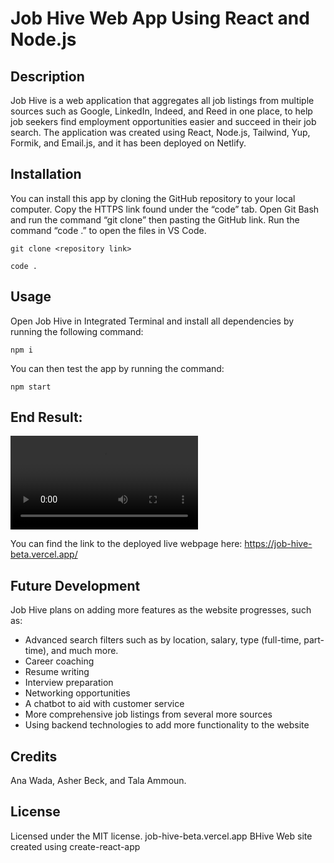 # Job Hive Web App Using React and Node.js

## Description

Job Hive is a web application that aggregates all job listings from multiple sources such as Google, LinkedIn, Indeed, and Reed in one place, to help job seekers find employment opportunities easier and succeed in their job search. The application was created using React, Node.js, Tailwind, Yup, Formik, and Email.js, and it has been deployed on Netlify.

## Installation

You can install this app by cloning the GitHub repository to your local computer. Copy the HTTPS link found under the “code” tab. Open Git Bash and run the command “git clone” then pasting the GitHub link. Run the command “code .” to open the files in VS Code.

```
git clone <repository link>
```
```
code .
```
## Usage
Open Job Hive in Integrated Terminal and install all dependencies by running the following command:
```
npm i
```
You can then test the app by running the command:
```
npm start
```

## End Result:

![End Result](https://user-images.githubusercontent.com/108739635/227218131-445ff9e5-5621-43af-a0ae-4c534eef9199.mp4)

You can find the link to the deployed live webpage here:
https://job-hive-beta.vercel.app/

## Future Development

Job Hive plans on adding more features as the website progresses, such as:
* Advanced search filters such as by location, salary, type (full-time, part-time), and much more.
* Career coaching
* Resume writing
* Interview preparation
* Networking opportunities
* A chatbot to aid with customer service
* More comprehensive job listings from several more sources
* Using backend technologies to add more functionality to the website

## Credits

Ana Wada, Asher Beck, and Tala Ammoun.

## License

Licensed under the MIT license.
job-hive-beta.vercel.app
BHive
Web site created using create-react-app

